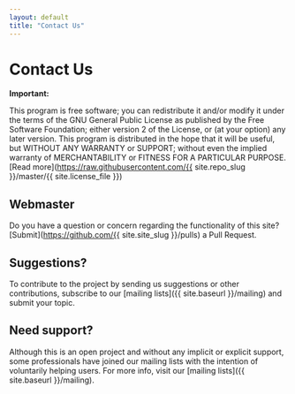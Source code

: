 ```yaml
---
layout: default
title: "Contact Us"
---
```

# Contact Us

**Important:**

This program is free software; you can redistribute it and/or modify it under
the terms of the GNU General Public License as published by the Free Software
Foundation; either version 2 of the License, or (at your option) any later
version. This program is distributed in the hope that it will be useful, but
WITHOUT ANY WARRANTY or SUPPORT; without even the implied warranty of
MERCHANTABILITY or FITNESS FOR A PARTICULAR PURPOSE.
<span class="readmore-md">[Read more](https://raw.githubusercontent.com/{{ site.repo_slug }}/master/{{ site.license_file }})</span>

## Webmaster

Do you have a question or concern regarding the functionality of this site?<br>
[Submit](https://github.com/{{ site.site_slug }}/pulls) a Pull Request.

## Suggestions?

To contribute to the project by sending us suggestions or other contributions,
subscribe to our [mailing lists]({{ site.baseurl }}/mailing) and submit
your topic.

## Need support?

Although this is an open project and without any implicit or explicit support,
some professionals have joined our mailing lists with the intention of
voluntarily helping users. For more info, visit our
[mailing lists]({{ site.baseurl }}/mailing).
